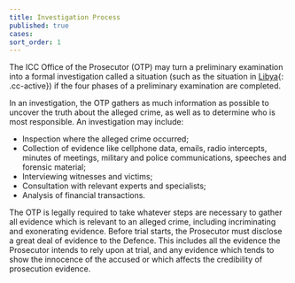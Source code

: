 ```yaml
---
title: Investigation Process
published: true
cases:
sort_order: 1
---
```



The ICC Office of the Prosecutor (OTP) may turn a preliminary examination into a formal investigation called a situation (such as the situation in [Libya](){: .cc-active}) if the four phases of a preliminary examination are completed.

In an investigation, the OTP gathers as much information as possible to uncover the truth about the alleged crime, as well as to determine who is most responsible. An investigation may include:

* Inspection where the alleged crime occurred;
* Collection of evidence like cellphone data, emails, radio intercepts, minutes of meetings, military and police communications, speeches and forensic material;
* Interviewing witnesses and victims;
* Consultation with relevant experts and specialists;
* Analysis of financial transactions.

The OTP is legally required to take whatever steps are necessary to gather all evidence which is relevant to an alleged crime, including incriminating and exonerating evidence. Before trial starts, the Prosecutor must disclose a great deal of evidence to the Defence. This includes all the evidence the Prosecutor intends to rely upon at trial, and any evidence which tends to show the innocence of the accused or which affects the credibility of prosecution evidence.